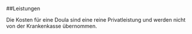 ##Leistungen

Die Kosten für eine Doula sind eine reine Privatleistung und werden nicht von der Krankenkasse übernommen.